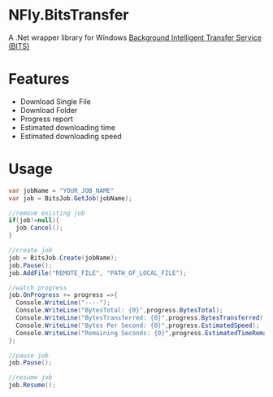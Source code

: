 # NFly.BitsTransfer
A .Net wrapper library for Windows [Background Intelligent Transfer Service (BITS) ](https://msdn.microsoft.com/en-us/library/aa362708%28v=vs.85%29.aspx)

# Features
- Download Single File
- Download Folder
- Progress report
- Estimated downloading time
- Estimated downloading speed

# Usage
```cs
var jobName = "YOUR_JOB_NAME"
var job = BitsJob.GetJob(jobName);

//remove existing job
if(job!=null){
  job.Cancel();  
}

//create job
job = BitsJob.Create(jobName);
job.Pause();
job.AddFile("REMOTE_FILE", "PATH_OF_LOCAL_FILE");

//watch progress
job.OnProgress += progress =>{
  Console.WriteLine("----");
  Console.WriteLine("BytesTotal: {0}",progress.BytesTotal);
  Console.WriteLine("BytesTransferred: {0}",progress.BytesTransferred);
  Console.WriteLine("Bytes Per Second: {0}",progress.EstimatedSpeed);
  Console.WriteLine("Remaining Seconds: {0}",progress.EstimatedTimeRemaining);
};

//pause job
job.Pause();

//resume job
job.Resume();
```
